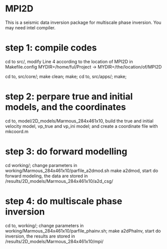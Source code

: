 # MPI2D
This is a seismic data inversion package for multiscale phase inversion. You may need intel compiler.

# step 1: compile codes
cd to src/, modify Line 4 according to the location of MPI2D in Makefile.config
MYDIR=/home/ful/Project  -> MYDIR=/the/location/of/MPI2D

cd to, src/core/; make clean; make;
cd to, src/apps/; make;  

# step 2: perpare true and initial models, and the coordinates
cd to, model/2D_models/Marmous_284x461x10, build the true and initial velocity model, vp_true and vp_ini model; 
and create a coordinate file with mkcoord.m

# step 3: do forward modelling 
cd working/;
change parameters in working/Marmous_284x461x10/parfile_a2dmod.sh 
make a2dmod, start do forward modeling, the data are stored in /results/2D_models/Marmous_284x461x10/a2d_csg/

# step 4: do multiscale phase inversion
cd to, working/;
change parameters in working/Marmous_284x461x10/parfile_phainv.sh; 
make a2dPhaInv, start do inversion, the results are stored in /results/2D_models/Marmous_284x461x10/mpi/ 

